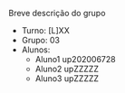 Breve descrição do grupo

* Turno: [L]XX
* Grupo: 03
* Alunos:
    - Aluno1 up202006728 
    - Aluno2 upZZZZZ
    - Aluno3 upZZZZZ
